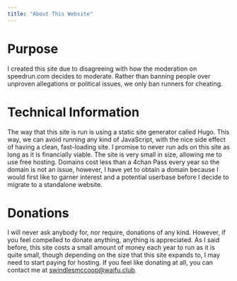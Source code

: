 ```yaml
---
title: "About This Website"
---
```


# Purpose
I created this site due to disagreeing with how the moderation on speedrun.com decides to moderate. Rather than banning people over unproven allegations or political issues, we only ban runners for cheating.

# Technical Information
The way that this site is run is using a static site generator called Hugo. This way, we can avoid running any kind of JavaScript, with the nice side effect of having a clean, fast-loading site. I promise to never run ads on this site as long as it is financially viable. The site is very small in size, allowing me to use free hosting. Domains cost less than a 4chan Pass every year so the domain is not an issue, however, I have yet to obtain a domain because I would first like to garner interest and a potential userbase before I decide to migrate to a standalone website.

# Donations
I will never ask anybody for, nor require, donations of any kind. However, if you feel compelled to donate anything, anything is appreciated. As I said before, this site costs a small amount of money each year to run as it is quite small, though depending on the size that this site expands to, I may need to start paying for hosting. If you feel like donating at all, you can contact me at swindlesmccoop@waifu.club.

